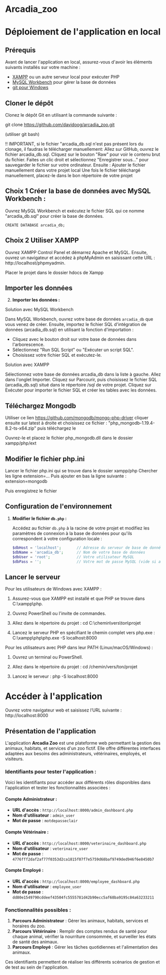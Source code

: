 # Arcadia_zoo

# Déploiement de l'application en local

## Prérequis

Avant de lancer l'application en local, assurez-vous d'avoir les éléments suivants installés sur votre machine :

- [XAMPP](https://www.apachefriends.org/index.html) ou un autre serveur local pour exécuter PHP
- [MySQL Workbench](https://www.mysql.com/products/workbench/) pour gérer la base de données
- [git pour Windows](https://git-scm.com/download/win)

## Cloner le dépôt

Clonez le dépôt Git en utilisant la commande suivante :   

git clone https://github.com/davidoog/arcadia_zoo.git

(utiliser git bash)




!! IMPORTANT, si le fichier "arcadia_db.sql n'est pas présent lors du clonage, il faudras le télécharger manuellement:
Allez sur GitHub, ouvrez le fichier arcadia_db.sql.
Cliquez sur le bouton "Raw" pour voir le contenu brut du fichier.
Faites un clic droit et sélectionnez "Enregistrer sous..." pour sauvegarder le fichier sur votre ordinateur.
Ensuite : Ajouter le fichier manuellement dans votre projet local
Une fois le fichier téléchargé manuellement, placez-le dans le bon répertoire de votre projet

## Choix 1	Créer la base de données avec MySQL Workbench :

Ouvrez MySQL Workbench et exécutez le fichier SQL qui ce nomme "arcadia_db.sql" pour créer la base de données.

    CREATE DATABASE arcadia_db;

## Choix 2       Utiliser XAMPP

Ouvrez XAMPP Control Panel et démarrez Apache et MySQL.
Ensuite, ouvrez un navigateur et accédez à phpMyAdmin en saisissant cette URL : http://localhost/phpmyadmin.

Placer le projet dans le dossier hdocs de Xampp

## Importer les données

2. **Importer les données :**

Solution avec MySQL Workbench

   Dans MySQL Workbench, ouvrez votre base de données `arcadia_db` que vous venez de créer. Ensuite, importez le fichier SQL d'intégration de données (arcadia_db.sql) en utilisant la fonction d'importation :

   - Cliquez avec le bouton droit sur votre base de données dans l'arborescence.
   - Sélectionnez "Run SQL Script" ou "Exécuter un script SQL".
   - Choisissez votre fichier SQL et exécutez-le.

Solution avec XAMPP

  Sélectionnez votre base de données arcadia_db dans la liste à gauche.
Allez dans l'onglet Importer.
Cliquez sur Parcourir, puis choisissez le fichier SQL (arcadia_db.sql) situé dans le répertoire /sql de votre projet.
Cliquez sur Exécuter pour importer le fichier SQL et créer les tables avec les données.

## Téléchargez Mongodb

 Utiliser ce lien https://github.com/mongodb/mongo-php-driver
 cliquer ensuite sur latest à droite et choisissez ce fichier : "php_mongodb-1.19.4-8.2-ts-x64.zip" puis téléchargez le 
 

 Ouvrez-le et placez le fichier php_mongodb.dll dans le dossier xampp/php/ext 

## Modifier le fichier php.ini

  Lancer le fichier php.ini qui se trouve dans le dossier xampp/php
  Chercher les ligne extension=...   Puis ajouter en bas la ligne suivante : extension=mongodb    
  
  Puis enregistrez le fichier

## Configuration de l'environnement

1. **Modifier le fichier `db.php` :**

   Accédez au fichier `db.php` à la racine de votre projet et modifiez les paramètres de connexion à la base de données pour qu'ils correspondent à votre configuration locale :

   ```php
   $dbHost = 'localhost';       // Adresse du serveur de base de données
   $dbName = 'arcadia_db';      // Nom de votre base de données
   $dbUser = 'root';            // Votre utilisateur MySQL
   $dbPass = '';                // Votre mot de passe MySQL (vide si aucun mot de passe)


## Lancer le serveur

Pour les utilisateurs de Windows avec XAMPP :

1. Assurez-vous que XAMPP est installé et que PHP se trouve dans C:\xampp\php\.
2. Ouvrez PowerShell ou l'invite de commandes.
3. Allez dans le répertoire du projet :
   cd C:\chemin\vers\ton\projet

5. Lancez le serveur PHP en spécifiant le chemin complet vers php.exe :
   C:\xampp\php\php.exe -S localhost:8000




Pour les utilisateurs avec PHP dans leur PATH (Linux/macOS/Windows) :

1. Ouvrez un terminal ou PowerShell.
2. Allez dans le répertoire du projet :
   cd /chemin/vers/ton/projet

3. Lancez le serveur :
   php -S localhost:8000

   


# Accéder à l'application 
Ouvrez votre navigateur web et saisissez l’URL suivante :
    http://localhost:8000


## Présentation de l'application

L'application **Arcadia Zoo** est une plateforme web permettant la gestion des animaux, habitats, et services d'un zoo fictif. Elle offre différentes interfaces adaptées aux besoins des administrateurs, vétérinaires, employés, et visiteurs.

### Identifiants pour tester l'application :

Voici les identifiants pour accéder aux différents rôles disponibles dans l'application et tester les fonctionnalités associées :

#### Compte Administrateur :
- **URL d'accès** : `http://localhost:8000/admin_dashboard.php`
- **Nom d'utilisateur** : `admin_user`
- **Mot de passe** : `motdepasseclair`

#### Compte Vétérinaire :
- **URL d'accès** : `http://localhost:8000/veterinaire_dashboard.php`
- **Nom d'utilisateur** : `veterinaire_user`
- **Mot de passe** : `4776fff2daf2af77f0353d2ca1815f07f7e5759d68baf9749ded946f6e8450b7`

#### Compte Employé :
- **URL d'accès** : `http://localhost:8000/employee_dashboard.php`
- **Nom d'utilisateur** : `employee_user`
- **Mot de passe** : `dd80e1549790cddeef43504fc5555781d42b90ecc5af68ba9195c84a63233211`

### Fonctionnalités possibles :

1. **Parcours Administrateur** : Gérer les animaux, habitats, services et horaires du zoo.
2. **Parcours Vétérinaire** : Remplir des comptes rendus de santé pour chaque animal, vérifier la nourriture consommée, et surveiller les états de santé des animaux.
3. **Parcours Employé** : Gérer les tâches quotidiennes et l'alimentation des animaux.

Ces identifiants permettent de réaliser les différents scénarios de gestion et de test au sein de l'application. 

